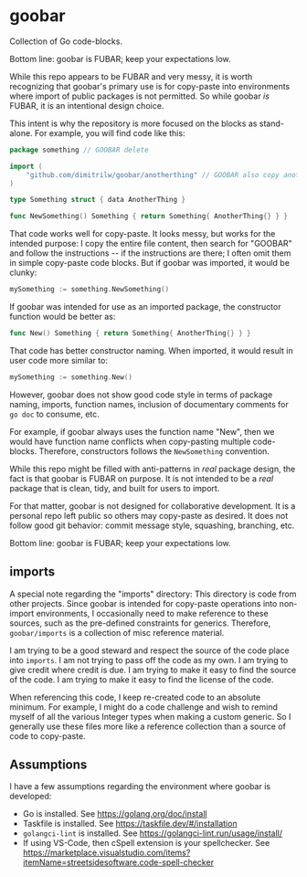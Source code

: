 # goobar

Collection of Go code-blocks.

Bottom line: goobar is FUBAR; keep your expectations low.

While this repo appears to be FUBAR and very messy, it is worth recognizing
that goobar's primary use is for copy-paste into environments where import of 
public packages is not permitted. So while goobar *is* FUBAR, 
it is an intentional design choice.

This intent is why the repository is more focused on the blocks as stand-alone.
For example, you will find code like this:

[:]: cSpell:ignore "anotherthing"

```go
package something // GOOBAR delete

import (
    "github.com/dimitrilw/goobar/anotherthing" // GOOBAR also copy anotherthing
)

type Something struct { data AnotherThing }

func NewSomething() Something { return Something{ AnotherThing{} } }
```

That code works well for copy-paste. It looks messy, but works for the intended
purpose: I copy the entire file content, then search for "GOOBAR" and follow 
the instructions -- if the instructions are there; I often omit them in simple 
copy-paste code blocks. But if goobar was imported, it would be clunky:

```go
mySomething := something.NewSomething()
```

If goobar was intended for use as an imported package, 
the constructor function would be better as:

```go
func New() Something { return Something{ AnotherThing{} } }
```

That code has better constructor naming. When imported, 
it would result in user code more similar to:

```go
mySomething := something.New()
```

However, goobar does not show good code style in terms of package naming, 
imports, function names, inclusion of documentary comments for 
`go doc` to consume, etc. 

For example, if goobar always uses the function name "New", then we would have 
function name conflicts when copy-pasting multiple code-blocks. 
Therefore, constructors follows the `NewSomething` convention. 

While this repo might be filled with anti-patterns in *real* package design, 
the fact is that goobar is FUBAR on purpose. It is not intended to be 
a *real* package that is clean, tidy, and built for users to import.

For that matter, goobar is not designed for collaborative development. 
It is a personal repo left public so others may copy-paste as desired. 
It does not follow good git behavior: 
commit message style, squashing, branching, etc.

Bottom line: goobar is FUBAR; keep your expectations low.


## imports

A special note regarding the "imports" directory: 
This directory is code from other projects. Since goobar is intended for 
copy-paste operations into non-import environments, I occasionally need to make
reference to these sources, such as the pre-defined constraints for generics. 
Therefore, `goobar/imports` is a collection of misc reference material.

I am trying to be a good steward and respect the source of the code place into 
`imports`. I am not trying to pass off the code as my own. I am trying to give 
credit where credit is due. I am trying to make it easy to find the source of 
the code. I am trying to make it easy to find the license of the code.

When referencing this code, I keep re-created code to an absolute minimum. 
For example, I might do a code challenge and wish to remind myself of all the 
various Integer types when making a custom generic. So I generally use these 
files more like a reference collection than a source of code to copy-paste.

## Assumptions

I have a few assumptions regarding the environment where goobar is developed:

- Go is installed. See https://golang.org/doc/install
- Taskfile is installed. See https://taskfile.dev/#/installation
- `golangci-lint` is installed. See https://golangci-lint.run/usage/install/
- If using VS-Code, then cSpell extension is your spellchecker. See 
    https://marketplace.visualstudio.com/items?itemName=streetsidesoftware.code-spell-checker
